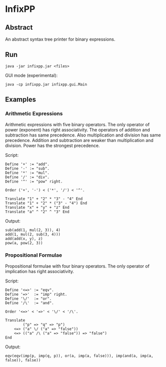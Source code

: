 InfixPP
=======

Abstract
---------------
An abstract syntax tree printer for binary expressions.

Run
---------------
`java -jar infixpp.jar <files>`

GUI mode (experimental):

`java -cp infixpp.jar infixpp.gui.Main`

Examples
---------------
### Arithmetic Expressions

Arithmetic expressions with five binary operators.
The only operator of power (exponent) has right associativity.
The operators of addition and subtraction has same precedence.
Also multiplication and division has same precedence.
Addition and subtraction are weaker than multiplication and division.
Power has the strongest precedence.

Script:

    Define '+' := "add".
    Define '-' := "sub".
    Define '*' := "mul".
    Define '/' := "div".
    Define '^' := "pow" right.
    
    Order ('+', '-') < ('*', '/') < '^'.
    
    Translate "1" + "2" * "3" - "4" End
    Translate "1" + "2" * ("3" - "4") End
    Translate "x" + "y" + "z" End
    Translate "a" ^ "2" ^ "3" End

Output:

    sub(add(1, mul(2, 3)), 4)
    add(1, mul(2, sub(3, 4)))
    add(add(x, y), z)
    pow(a, pow(2, 3))

### Propositional Formulae

Propositional formulae with four binary operators.
The only operator of implication has right associativity.

Script:

    Define '<=>' := "eqv".
    Define '=>'  := "imp" right.
    Define '\/'  := "or".
    Define '/\'  := "and".
    
    Order '<=>' < '=>' < '\/' < '/\'.
    
    Translate
            ("p" => "q" => "p")
        <=> ("a" \/ ("a" => "false"))
        <=> (("a" /\ ("a" => "false")) => "false")
    End

Output:

    eqv(eqv(imp(p, imp(q, p)), or(a, imp(a, false))), imp(and(a, imp(a, false)), false))
